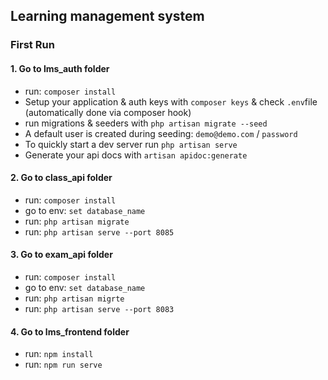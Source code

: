 ## Learning management system 

### First Run

#### 1. Go to lms_auth folder
- run: `composer install`
- Setup your application & auth keys with `composer keys` & check `.env`file (automatically done via composer hook)
- run migrations & seeders with `php artisan migrate --seed`
- A default user is created during seeding: `demo@demo.com` / `password`
- To quickly start a dev server run `php artisan serve`
- Generate your api docs with `artisan apidoc:generate`



#### 2. Go to class_api folder
- run: `composer install`
- go to env: `set database_name`
- run: `php artisan migrate`
- run: `php artisan serve --port 8085`


#### 3. Go to exam_api folder
- run: `composer install`
-  go to env: `set database_name`
- run: `php artisan migrte`
- run: `php artisan serve --port 8083`


#### 4. Go to lms_frontend folder
- run: `npm install`
- run: `npm run serve`
